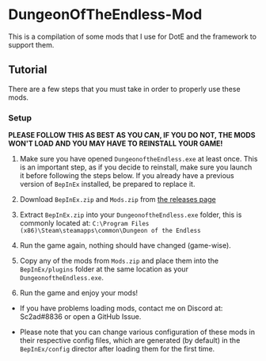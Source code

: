 # DungeonOfTheEndless-Mod

This is a compilation of some mods that I use for DotE and the framework to support them.

## Tutorial

There are a few steps that you must take in order to properly use these mods.

### Setup

**PLEASE FOLLOW THIS AS BEST AS YOU CAN, IF YOU DO NOT, THE MODS WON'T LOAD AND YOU MAY HAVE TO REINSTALL YOUR GAME!**

1. Make sure you have opened `DungeonoftheEndless.exe` at least once. This is an important step, as if you decide to reinstall, make sure you launch it before following the steps below. If you already have a previous version of `BepInEx` installed, be prepared to replace it.

2. Download `BepInEx.zip` and `Mods.zip` from [the releases page](https://github.com/sc2ad/DungeonOfTheEndless-Mod/releases)

3. Extract `BepInEx.zip` into your `DungeonoftheEndless.exe` folder, this is commonly located at: `C:\Program Files (x86)\Steam\steamapps\common\Dungeon of the Endless`

4. Run the game again, nothing should have changed (game-wise).

5. Copy any of the mods from `Mods.zip` and place them into the `BepInEx/plugins` folder at the same location as your `DungeonoftheEndless.exe`.

6. Run the game and enjoy your mods!

* If you have problems loading mods, contact me on Discord at: Sc2ad#8836 or open a GitHub Issue.

* Please note that you can change various configuration of these mods in their respective config files, which are generated (by default) in the `BepInEx/config` director after loading them for the first time.
